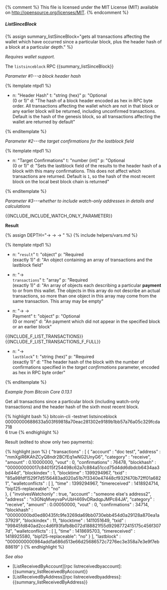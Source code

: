 {% comment %}
This file is licensed under the MIT License (MIT) available on
http://opensource.org/licenses/MIT.
{% endcomment %}

##### ListSinceBlock

{% assign summary_listSinceBlock="gets all transactions affecting the wallet which have occurred since a particular block, plus the header hash of a block at a particular depth." %}

*Requires wallet support.*

The `listsinceblock` RPC {{summary_listSinceBlock}}

*Parameter #1---a block header hash*

{% itemplate ntpd1 %}
- n: "Header Hash"
  t: "string (hex)"
  p: "Optional<br>(0 or 1)"
  d: "The hash of a block header encoded as hex in RPC byte order.  All transactions affecting the wallet which are not in that block or any earlier block will be returned, including unconfirmed transactions.  Default is the hash of the genesis block, so all transactions affecting the wallet are returned by default"

{% enditemplate %}

*Parameter #2---the target confirmations for the lastblock field*

{% itemplate ntpd1 %}
- n: "Target Confirmations"
  t: "number (int)"
  p: "Optional<br>(0 or 1)"
  d: "Sets the lastblock field of the results to the header hash of a block with this many confirmations.  This does not affect which transactions are returned.  Default is `1`, so the hash of the most recent block on the local best block chain is returned"

{% enditemplate %}

*Parameter #3---whether to include watch-only addresses in details and calculations*

{{INCLUDE_INCLUDE_WATCH_ONLY_PARAMETER}}

**Result**

{% assign DEPTH="→ → → " %}
{% include helpers/vars.md %}

{% itemplate ntpd1 %}
- n: "`result`"
  t: "object"
  p: "Required<br>(exactly 1)"
  d: "An object containing an array of transactions and the lastblock field"

- n: "→<br>`transactions`"
  t: "array"
  p: "Required<br>(exactly 1)"
  d: "An array of objects each describing a particular **payment** to or from this wallet.  The objects in this array do not describe an actual transactions, so more than one object in this array may come from the same transaction.  This array may be empty"

- n: "→ →<br>Payment"
  t: "object"
  p: "Optional<br>(0 or more)"
  d: "An payment which did not appear in the specified block or an earlier block"

{{INCLUDE_F_LIST_TRANSACTIONS}}
{{INCLUDE_F_LIST_TRANSACTIONS_F_FULL}}
- n: "→<br>`lastblock`"
  t: "string (hex)"
  p: "Required<br>(exactly 1)"
  d: "The header hash of the block with the number of confirmations specified in the *target confirmations* parameter, encoded as hex in RPC byte order"

{% enditemplate %}

*Example from Bitcoin Core 0.13.1*

Get all transactions since a particular block (including watch-only
transactions) and the header hash of the sixth most recent block.

{% highlight bash %}
bitcoin-cli -testnet listsinceblock \
              00000000688633a503f69818a70eac281302e9189b1bb57a76a05c329fcda718 \
              6 true
{% endhighlight %}

Result (edited to show only two payments):

{% highlight json %}
{
    "transactions" : [
        {
            "account" : "doc test",
            "address" : "mmXgiR6KAhZCyQ8ndr2BCfEq1wNG2UnyG6",
            "category" : "receive",
            "amount" : 0.10000000,
            "vout" : 0,
            "confirmations" : 76478,
            "blockhash" : "000000000017c84015f254498c62a7c884a51ccd75d4dd6dbdcb6434aa3bd44d",
            "blockindex" : 1,
            "blocktime" : 1399294967,
            "txid" : "85a98fdf1529f7d5156483ad020a51b7f3340e47448cf932f470b72ff01a6821",
            "walletconflicts" : [
            ],
            "time" : 1399294967,
            "timereceived" : 1418924714,
            "bip125-replaceable": "no"		
        },
        {
            "involvesWatchonly" : true,
            "account" : "someone else's address2",
            "address" : "n3GNqMveyvaPvUbH469vDRadqpJMPc84JA",
            "category" : "receive",
            "amount" : 0.00050000,
            "vout" : 0,
            "confirmations" : 34714,
            "blockhash" : "00000000bd0ed80435fc9fe3269da69bb0730ebb454d0a29128a870ea1a37929",
            "blockindex" : 11,
            "blocktime" : 1411051649,
            "txid" : "99845fd840ad2cc4d6f93fafb8b072d188821f55d9298772415175c456f3077d",
            "walletconflicts" : [
            ],
            "time" : 1418695703,
            "timereceived" : 1418925580,
            "bip125-replaceable": "no"
        }
    ],
    "lastblock" : "0000000000984add1a686d513e66d25686572c7276ec3e358a7e3e9f7eb88619"
}
{% endhighlight %}

*See also*

* [ListReceivedByAccount][rpc listreceivedbyaccount]: {{summary_listReceivedByAccount}}
* [ListReceivedByAddress][rpc listreceivedbyaddress]: {{summary_listReceivedByAddress}}

